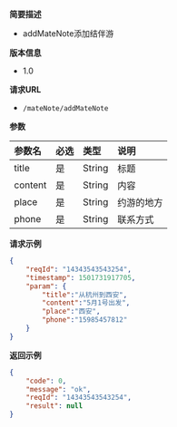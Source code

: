 **简要描述** 
- addMateNote添加结伴游

**版本信息**
- 1.0

**请求URL** 
- `/mateNote/addMateNote `

**参数** 

|参数名|必选|类型|说明|
|:---- |:---   |:---|:----- |
|title |是 | String |  标题 |
|content |是 | String |  内容 |
|place |是 | String |  约游的地方 |
|phone |是 | String |  联系方式 |

**请求示例**

```JSON
{
    "reqId": "14343543543254",
    "timestamp": 1501731917705,
    "param": {
    	"title":"从杭州到西安",
    	"content":"5月1号出发",
    	"place":"西安",
    	"phone":"15985457812"
    }
}
```



 **返回示例**

```JSON
{
    "code": 0,
    "message": "ok",
    "reqId": "14343543543254",
    "result": null
}
```

